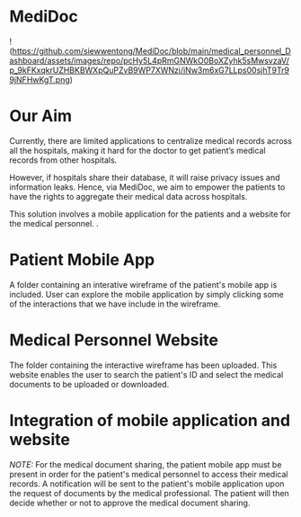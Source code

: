 # MediDoc
!(https://github.com/siewwentong/MediDoc/blob/main/medical_personnel_Dashboard/assets/images/repo/pcHy5L4pRmGNWkO0BoXZyhk5sMwsvzaV/p_9kFKxqkrUZHBKBWXpQuPZvB9WP7XWNzj/iNw3m6xG7LLps00sjhT9Tr99jNFHwKgT.png)

# Our Aim
Currently, there are limited applications to centralize medical records across all the hospitals, making it hard for the doctor to get patient’s medical records from other hospitals.  

However, if hospitals share their database, it will raise privacy issues and information leaks. Hence, via MediDoc, we aim to empower the patients to have the rights to aggregate their medical data across hospitals. 

This solution involves a mobile application for the patients and a website for the medical personnel. .

# Patient Mobile App
A folder containing an interative wireframe of the patient's mobile app is included. User can explore the mobile application by simply clicking some of the interactions that we have include in the wireframe.


# Medical Personnel Website 
The folder containing the interactive wireframe has been uploaded. This website enables the user to search the patient's ID and select the medical documents to be uploaded or downloaded. 


# Integration of mobile application and website 
*NOTE:* For the medical document sharing, the patient mobile app must be present in order for the patient's medical personnel to access their medical records. 
A notification will be sent to the patient's mobile application upon the request of documents by the medical professional. The patient will then decide whether or not to approve the medical document sharing. 
